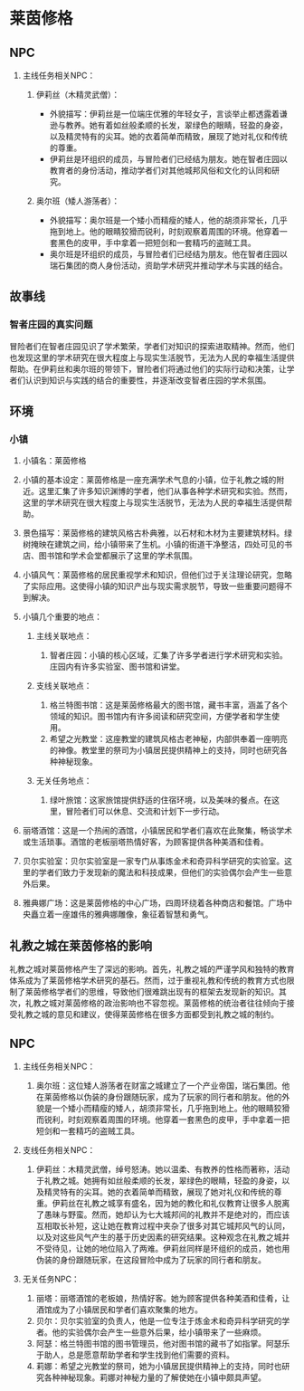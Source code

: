 # 莱茵修格

## NPC

1. 主线任务相关NPC：

    1. 伊莉丝（木精灵武僧）：

        * 外貌描写：伊莉丝是一位端庄优雅的年轻女子，言谈举止都透露着谦逊与教养。她有着如丝般柔顺的长发，翠绿色的眼睛，轻盈的身姿，以及精灵特有的尖耳。她的衣着简单而精致，展现了她对礼仪和传统的尊重。
        * 伊莉丝是环组织的成员，与冒险者们已经结为朋友。她在智者庄园以教育者的身份活动，推动学者们对其他城邦风俗和文化的认同和研究。
    2. 奥尔班（矮人游荡者）：

        * 外貌描写：奥尔班是一个矮小而精瘦的矮人，他的胡须非常长，几乎拖到地上。他的眼睛狡猾而锐利，时刻观察着周围的环境。他穿着一套黑色的皮甲，手中拿着一把短剑和一套精巧的盗贼工具。
        * 奥尔班是环组织的成员，与冒险者们已经结为朋友。他在智者庄园以瑞石集团的商人身份活动，资助学术研究并推动学术与实践的结合。

## 故事线

### 智者庄园的真实问题

冒险者们在智者庄园见识了学术繁荣，学者们对知识的探索进取精神。然而，他们也发现这里的学术研究在很大程度上与现实生活脱节，无法为人民的幸福生活提供帮助。在伊莉丝和奥尔班的带领下，冒险者们将通过他们的实际行动和决策，让学者们认识到知识与实践的结合的重要性，并逐渐改变智者庄园的学术氛围。

## 环境

### 小镇

1. 小镇名：莱茵修格
2. 小镇的基本设定：莱茵修格是一座充满学术气息的小镇，位于礼教之城的附近。这里汇集了许多知识渊博的学者，他们从事各种学术研究和实验。然而，这里的学术研究在很大程度上与现实生活脱节，无法为人民的幸福生活提供帮助。
3. 景色描写：莱茵修格的建筑风格古朴典雅，以石材和木材为主要建筑材料。绿树掩映在建筑之间，给小镇带来了生机。小镇的街道干净整洁，四处可见的书店、图书馆和学术会堂都展示了这里的学术氛围。
4. 小镇风气：莱茵修格的居民重视学术和知识，但他们过于关注理论研究，忽略了实际应用。这使得小镇的知识产出与现实需求脱节，导致一些重要问题得不到解决。
5. 小镇几个重要的地点：

    1. 主线关联地点：

        1. 智者庄园：小镇的核心区域，汇集了许多学者进行学术研究和实验。庄园内有许多实验室、图书馆和讲堂。
    2. 支线关联地点：

        1. 格兰特图书馆：这是莱茵修格最大的图书馆，藏书丰富，涵盖了各个领域的知识。图书馆内有许多阅读和研究空间，方便学者和学生使用。
        2. 希望之光教堂：这座教堂的建筑风格古老神秘，内部供奉着一座明亮的神像。教堂里的祭司为小镇居民提供精神上的支持，同时也研究各种神秘现象。
    3. 无关任务地点：

        1. 绿叶旅馆：这家旅馆提供舒适的住宿环境，以及美味的餐点。在这里，冒险者们可以休息、交流和计划下一步行动。

2. 丽塔酒馆：这是一个热闹的酒馆，小镇居民和学者们喜欢在此聚集，畅谈学术或生活琐事。酒馆的老板丽塔热情好客，为顾客提供各种美酒和佳肴。
3. 贝尔实验室：贝尔实验室是一家专门从事炼金术和奇异科学研究的实验室。这里的学者们致力于发现新的魔法和科技成果，但他们的实验偶尔会产生一些意外后果。
4. 雅典娜广场：这是莱茵修格的中心广场，四周环绕着各种商店和餐馆。广场中央矗立着一座雄伟的雅典娜雕像，象征着智慧和勇气。

## 礼教之城在莱茵修格的影响

礼教之城对莱茵修格产生了深远的影响。首先，礼教之城的严谨学风和独特的教育体系成为了莱茵修格学术研究的基石。然而，过于重视礼教和传统的教育方式也限制了莱茵修格学者们的思维，导致他们很难跳出现有的框架去发现新的知识。其次，礼教之城对莱茵修格的政治影响也不容忽视。莱茵修格的统治者往往倾向于接受礼教之城的意见和建议，使得莱茵修格在很多方面都受到礼教之城的制约。

## NPC

1. 主线任务相关NPC：

    1. 奥尔班：这位矮人游荡者在财富之城建立了一个产业帝国，瑞石集团。他在莱茵修格以伪装的身份跟随玩家，成为了玩家的同行者和朋友。他的外貌是一个矮小而精瘦的矮人，胡须非常长，几乎拖到地上。他的眼睛狡猾而锐利，时刻观察着周围的环境。他穿着一套黑色的皮甲，手中拿着一把短剑和一套精巧的盗贼工具。

2. 支线任务相关NPC：

    1. 伊莉丝：木精灵武僧，绰号怒涛。她以温柔、有教养的性格而著称，活动于礼教之城。她拥有如丝般柔顺的长发，翠绿色的眼睛，轻盈的身姿，以及精灵特有的尖耳。她的衣着简单而精致，展现了她对礼仪和传统的尊重。伊莉丝在礼教之城享有盛名，因为她的教化和礼仪教育让很多人脱离了愚昧与野蛮。然而，她却认为七大城邦间的礼教并不是绝对的，而应该互相取长补短，这让她在教育过程中夹杂了很多对其它城邦风气的认同，以及对这些风气产生的基于历史因素的研究结果。这种观念在礼教之城并不受待见，让她的地位陷入了两难。伊莉丝同样是环组织的成员，她也用伪装的身份跟随玩家，在这段冒险中成为了玩家的同行者和朋友。
3. 无关任务NPC：

    1. 丽塔：丽塔酒馆的老板娘，热情好客。她为顾客提供各种美酒和佳肴，让酒馆成为了小镇居民和学者们喜欢聚集的地方。
    2. 贝尔：贝尔实验室的负责人，他是一位专注于炼金术和奇异科学研究的学者。他的实验偶尔会产生一些意外后果，给小镇带来了一些麻烦。
    3. 阿瑟：格兰特图书馆的图书管理员，他对图书馆的藏书了如指掌。阿瑟乐于助人，总是愿意帮助学者和学生找到他们需要的资料。
    4. 莉娜：希望之光教堂的祭司，她为小镇居民提供精神上的支持，同时也研究各种神秘现象。莉娜对神秘力量的了解使她在小镇中颇具声望。